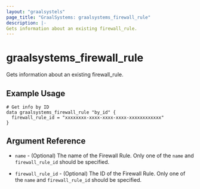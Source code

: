 ```yaml
---
layout: "graalsystels"
page_title: "GraalSystems: graalsystems_firewall_rule"
description: |-
Gets information about an existing firewall_rule.
---
```


# graalsystems_firewall_rule

Gets information about an existing firewall_rule.

## Example Usage

```hcl
# Get info by ID
data graalsystems_firewall_rule "by_id" {
  firewall_rule_id = "xxxxxxxx-xxxx-xxxx-xxxx-xxxxxxxxxxxx"
}
```

## Argument Reference

- `name` - (Optional) The name of the Firewall Rule.
  Only one of the `name` and `firewall_rule_id` should be specified.

- `firewall_rule_id` - (Optional) The ID of the Firewall Rule.
  Only one of the `name` and `firewall_rule_id` should be specified.
  
